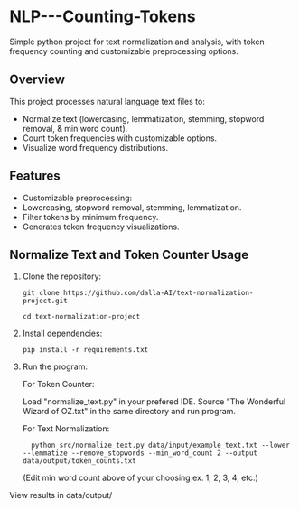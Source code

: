 # NLP---Counting-Tokens
Simple python project for text normalization and analysis, with token frequency counting and customizable preprocessing options.

## Overview
This project processes natural language text files to:
- Normalize text (lowercasing, lemmatization, stemming, stopword removal, & min word count).
- Count token frequencies with customizable options.
- Visualize word frequency distributions.

## Features
- Customizable preprocessing:
- Lowercasing, stopword removal, stemming, lemmatization.
- Filter tokens by minimum frequency.
- Generates token frequency visualizations.

## Normalize Text and Token Counter Usage
1. Clone the repository:
   
   ````
   git clone https://github.com/dalla-AI/text-normalization-project.git
   ````
   ````
   cd text-normalization-project
   ````
   
2. Install dependencies:
   
   ````
   pip install -r requirements.txt
   ````
   
3. Run the program:
   

      For Token Counter:
   
         
   Load "normalize_text.py" in your prefered IDE. Source "The Wonderful Wizard of OZ.txt" in the same directory and run program.
         

      For Text Normalization:
   
         
         python src/normalize_text.py data/input/example_text.txt --lower --lemmatize --remove_stopwords --min_word_count 2 --output data/output/token_counts.txt
         
   
   (Edit min word count above of your choosing ex. 1, 2, 3, 4, etc.)
   
View results in data/output/
